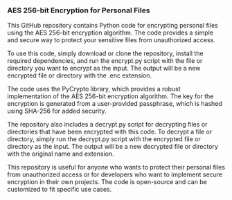 ### AES 256-bit Encryption for Personal Files

This GitHub repository contains Python code for encrypting personal files using the AES 256-bit encryption algorithm. The code provides a simple and secure way to protect your sensitive files from unauthorized access.

To use this code, simply download or clone the repository, install the required dependencies, and run the encrypt.py script with the file or directory you want to encrypt as the input. The output will be a new encrypted file or directory with the .enc extension.

The code uses the PyCrypto library, which provides a robust implementation of the AES 256-bit encryption algorithm. The key for the encryption is generated from a user-provided passphrase, which is hashed using SHA-256 for added security.

The repository also includes a decrypt.py script for decrypting files or directories that have been encrypted with this code. To decrypt a file or directory, simply run the decrypt.py script with the encrypted file or directory as the input. The output will be a new decrypted file or directory with the original name and extension.

This repository is useful for anyone who wants to protect their personal files from unauthorized access or for developers who want to implement secure encryption in their own projects. The code is open-source and can be customized to fit specific use cases.
